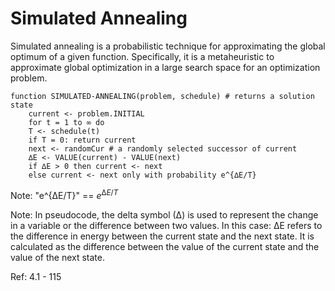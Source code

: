 # Simulated Annealing
Simulated annealing is a probabilistic technique for approximating the global optimum of a given function. Specifically, it is a metaheuristic to approximate global optimization in a large search space for an optimization problem.

```pseudocode
function SIMULATED-ANNEALING(problem, schedule) # returns a solution state
	current <- problem.INITIAL
	for t = 1 to ∞ do
	T <- schedule(t)
	if T = 0: return current
	next <- randomCur # a randomly selected successor of current
	∆E <- VALUE(current) - VALUE(next)
	if ∆E > 0 then current <- next
	else current <- next only with probability e^{∆E/T}
```

Note: "e^{∆E/T}" == $`e^{∆E/T}`$

Note: In pseudocode, the delta symbol (∆) is used to represent the change in a variable or the difference between two values. In this case: ∆E refers to the difference in energy between the current state and the next state. It is calculated as the difference between the value of the current state and the value of the next state.


Ref: 4.1 - 115
